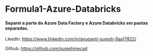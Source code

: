 # Formula1-Azure-Databricks

#### Separei a parte do Azure Data Factory e Azure Databricks em pastas separadas.

Likedln: https://www.linkedin.com/in/anuganti-suresh-9aa17822/

Github: https://github.com/sureshmecad
